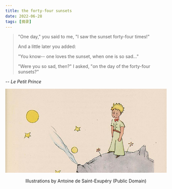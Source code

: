 ```yaml
---
title: the forty-four sunsets
date: 2022-06-28
tags: [摘录]
---
```


> "One day," you said to me, "I saw the sunset forty-four times!"
>
> 
>
> And a little later you added:
>
> 
>
> "You know-- one loves the sunset, when one is so sad..." 
>
> 
>
> "Were you so sad, then?" I asked, "on the day of the forty-four sunsets?"

-- *Le Petit Prince*

![Le_Petit_Prince](012.the_forty-four_sunsets.assets/Le_Petit_Prince.jpeg)

<center>Illustrations by Antoine de Saint-Exupéry (Public Domain)</center>

